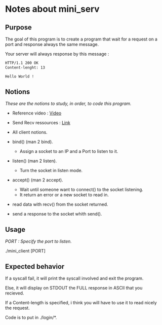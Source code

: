 # Notes about mini\_serv

## Purpose

The goal of this program is to create a program that wait for a request on a port and response always the same message.

Your server will always response by this message :

```txt
HTTP/1.1 200 OK
Content-lenght: 13

Hello World !
```

## Notions

*These are the notions to study, in order, to code this program.*

- Reference video : [Video](https://www.youtube.com/watch?v=esXw4bdaZkc&list=PL9IEJIKnBJjH_zM5LnovnoaKlXML5qh17&index=2)
- Send Recv ressources : [Link](https://bousk.developpez.com/cours/reseau-c++/TCP/05-envoi-reception-serveur/)

- All client notions.
- bind() (man 2 bind).
  - Assign a socket to an IP and a Port to listen to it.
- listen() (man 2 listen).
  - Turn the socket in listen mode.
- accept() (man 2 accept).
  - Wait until someone want to connect() to the socket listening.
  - It return an error or a new socket to read in.
- read data with recv() from the socket returned.
- send a response to the socket whith send().

## Usage

*PORT : Specify the port to listen.*

./mini\_client [PORT]

## Expected behavior

If a syscall fail, it will print the syscall involved and exit the program.

Else, it will display on STDOUT the FULL response in ASCII that you recieved.

If a Content-length is specified, i think you will have to use it to read nicely the request.

Code is to put in ./login/*.
